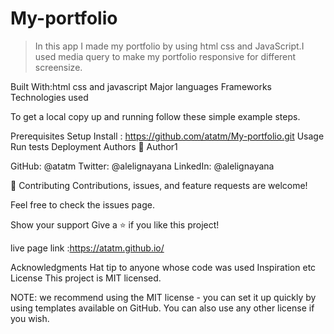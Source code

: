# My-portfolio

> In this app I made my portfolio by using html css and JavaScript.I used media query to make my portfolio responsive for different screensize.


Built With:html css and javascript
Major languages
Frameworks
Technologies used


To get a local copy up and running follow these simple example steps.

Prerequisites
Setup
Install : https://github.com/atatm/My-portfolio.git
Usage
Run tests
Deployment
Authors
👤 Author1

GitHub: @atatm
Twitter: @alelignayana
LinkedIn: @alelignayana

🤝 Contributing
Contributions, issues, and feature requests are welcome!

Feel free to check the issues page.

Show your support
Give a ⭐️ if you like this project!

live page link :https://atatm.github.io/

Acknowledgments
Hat tip to anyone whose code was used
Inspiration
etc
License
This project is MIT licensed.

NOTE: we recommend using the MIT license - you can set it up quickly by using templates available on GitHub. You can also use any other license if you wish.

